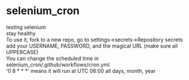 # selenium_cron

testing selenium\
stay healthy\
To use it, fork to a new repo, go to settings->secrets->Repository secrets\
add your USERNAME, PASSWORD, and the magical URL (make sure all UPPERCASE)\
You can change the scheduled time in selenium_cron/.github/workflows/cron.yml. \
'0 8 * * *' means it will run at UTC 08:00 all days, month, year
